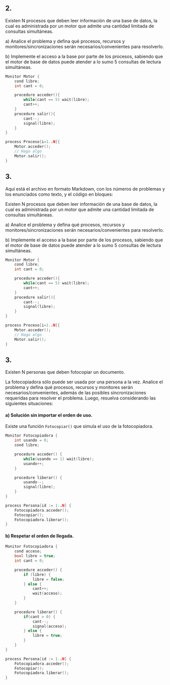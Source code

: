 ## 2. 

Existen N procesos que deben leer información de una base de datos, la cual es administrada por un motor que admite una cantidad limitada de consultas simultáneas.

a) Analice el problema y defina qué procesos, recursos y monitores/sincronizaciones serán necesarios/convenientes para resolverlo.

b) Implemente el acceso a la base por parte de los procesos, sabiendo que el motor de base de datos puede atender a lo sumo 5 consultas de lectura simultáneas.

```c
Monitor Motor {
    cond libre; 
    int cant = 0;

    procedure acceder(){
        while(cant == 5) wait(libre);
        cant++;
    }
    procedure salir(){
        cant--;
        signal(libre);
    }
}

process Proceso[i=1..N]{
    Motor.acceder();
    // Hago algo    
    Motor.salir();
}
```

## 3.


Aquí está el archivo en formato Markdown, con los números de problemas y los enunciados como texto, y el código en bloques:



Existen N procesos que deben leer información de una base de datos, la cual es administrada por un motor que admite una cantidad limitada de consultas simultáneas.

a) Analice el problema y defina qué procesos, recursos y monitores/sincronizaciones serán necesarios/convenientes para resolverlo.

b) Implemente el acceso a la base por parte de los procesos, sabiendo que el motor de base de datos puede atender a lo sumo 5 consultas de lectura simultáneas.

```c
Monitor Motor {
    cond libre; 
    int cant = 0;

    procedure acceder(){
        while(cant == 5) wait(libre);
        cant++;
    }
    procedure salir(){
        cant--;
        signal(libre);
    }
}

process Proceso[i=1..N]{
    Motor.acceder();
    // Hago algo    
    Motor.salir();
}
```
## 3. 
Existen N personas que deben fotocopiar un documento.

La fotocopiadora sólo puede ser usada por una persona a la vez. Analice el problema y defina qué procesos, recursos y monitores serán necesarios/convenientes, además de las posibles sincronizaciones requeridas para resolver el problema. Luego, resuelva considerando las siguientes situaciones:

#### a) Solución sin importar el orden de uso.

Existe una función `Fotocopiar()` que simula el uso de la fotocopiadora.

```c
Monitor Fotocopiadora {
    int usando = 0;
    cond libre;

    procedure acceder() {
        while(usando == 1) wait(libre);
        usando++;
    }

    procedure liberar() {
        usando--;
        signal(libre);
    }
}

process Persona[id := 1..N] {
    Fotocopiadora.acceder();
    Fotocopiar();
    Fotocopiadora.liberar();
}
```

#### b) Respetar el orden de llegada.
```c
Monitor Fotocopiadora {
    cond acceso;
    bool libre = true;
    int cant = 0;

    procedure acceder() {
        if (libre) {
            libre = false;
        } else {
            cant++;
            wait(acceso);
        }
    }

    procedure liberar() {
        if(cant > 0) {
            cant--;
            signal(acceso);
        } else {
            libre = true;
        }
    }
}

process Persona[id := 1..N] {
    Fotocopiadora.acceder();
    Fotocopiar();
    Fotocopiadora.liberar();
}
```